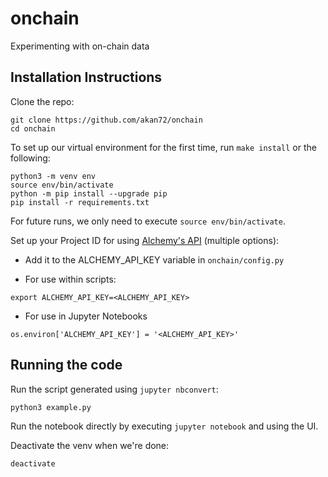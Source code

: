 # onchain

Experimenting with on-chain data

## Installation Instructions

Clone the repo:

```{bash}
git clone https://github.com/akan72/onchain
cd onchain
```

To set up our virtual environment for the first time, run `make install` or the following:

```{bash}
python3 -m venv env
source env/bin/activate
python -m pip install --upgrade pip
pip install -r requirements.txt
```

For future runs, we only need to execute `source env/bin/activate`.

Set up your Project ID for using [Alchemy's API](https://docs.alchemy.com/alchemy/) (multiple options):

- Add it to the ALCHEMY_API_KEY variable in `onchain/config.py`

- For use within scripts:

```{bash}
export ALCHEMY_API_KEY=<ALCHEMY_API_KEY>
```

- For use in Jupyter Notebooks

```{bash}
os.environ['ALCHEMY_API_KEY'] = '<ALCHEMY_API_KEY>'
```

## Running the code

Run the script generated using `jupyter nbconvert`:

```{bash}
python3 example.py
```

Run the notebook directly by executing `jupyter notebook` and using the UI.

Deactivate the venv when we're done:

```{bash}
deactivate
```
